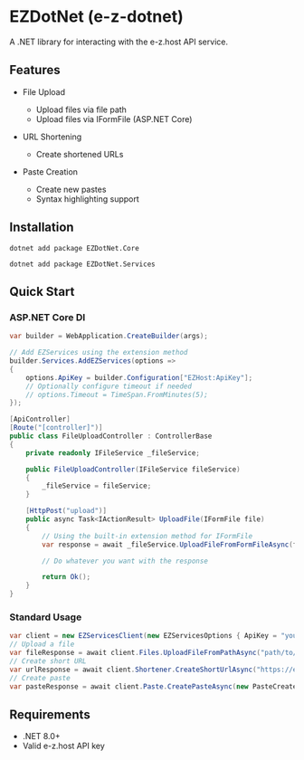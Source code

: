 # EZDotNet (e-z-dotnet)

A .NET library for interacting with the e-z.host API service.

## Features

- File Upload
  - Upload files via file path
  - Upload files via IFormFile (ASP.NET Core)

- URL Shortening
  - Create shortened URLs

- Paste Creation
  - Create new pastes
  - Syntax highlighting support

## Installation

```
dotnet add package EZDotNet.Core
```
```
dotnet add package EZDotNet.Services
```

## Quick Start

### ASP.NET Core DI

```csharp
var builder = WebApplication.CreateBuilder(args);

// Add EZServices using the extension method
builder.Services.AddEZServices(options =>
{
    options.ApiKey = builder.Configuration["EZHost:ApiKey"];
    // Optionally configure timeout if needed
    // options.Timeout = TimeSpan.FromMinutes(5);
});

[ApiController]
[Route("[controller]")]
public class FileUploadController : ControllerBase
{
    private readonly IFileService _fileService;

    public FileUploadController(IFileService fileService)
    {
        _fileService = fileService;
    }

    [HttpPost("upload")]
    public async Task<IActionResult> UploadFile(IFormFile file)
    {
        // Using the built-in extension method for IFormFile
        var response = await _fileService.UploadFileFromFormFileAsync(file);

        // Do whatever you want with the response

        return Ok();
    }
}
```

### Standard Usage
```csharp
var client = new EZServicesClient(new EZServicesOptions { ApiKey = "your-api-key" });
// Upload a file 
var fileResponse = await client.Files.UploadFileFromPathAsync("path/to/file.png");
// Create short URL 
var urlResponse = await client.Shortener.CreateShortUrlAsync("https://example.com");
// Create paste 
var pasteResponse = await client.Paste.CreatePasteAsync(new PasteCreateRequest { Title = "Title!", Description = "Description!", Text = "Hello World", Language = PasteLanguage.CSharp });
```

## Requirements

- .NET 8.0+
- Valid e-z.host API key
